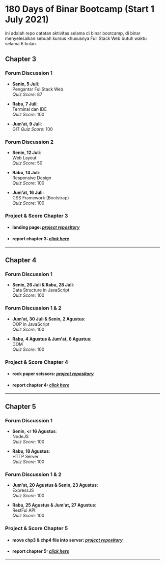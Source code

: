 # 180 Days of Binar Bootcamp (Start 1 July 2021)

ini adalah repo catatan aktivitas selama di binar bootcamp, di binar menyelesaikan sebuah kursus khususnya Full Stack Web butuh waktu selama 6 bulan.

## Chapter 3

### Forum Discussion 1

- **Senin, 5 Juli**: <br>
Pengantar FullStack Web <br>
*Quiz Score*: 87


- **Rabu, 7 Juli**: <br>
Terminal dan IDE <br>
*Quiz Score*: 100

- **Jum'at, 9 Juli**: <br>
GIT
*Quiz Score*: 100

### Forum Discussion 2

- **Senin, 12 Juli**: <br>
Web Layout <br>
*Quiz Score*: 50

- **Rabu, 14 Juli**: <br>
Responsive Design <br>
*Quiz Score*: 100

- **Jum'at, 16 Juli**: <br>
CSS Framework (Bootstrap) <br>
*Quiz Score*: 100

### Project & Score Chapter 3

- #### landing page: *[project repository](https://github.com/emrizki/emrizki.github.io)*
- #### report chapter 3: *[click here](https://drive.google.com/file/d/1obFkGEdvnDSwZShtnTdmYc-IMG9jy5KD/view?usp=sharing)*

<hr>

## Chapter 4


### Forum Discussion 1

- **Senin, 26 Juli & Rabu, 28 Juli**: <br>
Data Structure in JavaScript <br>
*Quiz Score*: 100

### Forum Discussion 1 & 2

- **Jum'at, 30 Juli & Senin, 2 Agustus**: <br>
OOP in JavaScript <br>
*Quiz Score*: 100


- **Rabu, 4 Agustus & Jum'at, 6 Agustus**: <br>
DOM <br>
*Quiz Score*: 100

### Project & Score Chapter 4

- #### rock paper scissors: *[project repository](https://github.com/emrizki/binar-chp4-challenge)*
- #### report chapter 4: *[click here](https://drive.google.com/file/d/1cd9nNBDoxoswWF-SC2iUULCL_Eisr0G6/view?usp=sharing)*

<hr>

## Chapter 5

### Forum Discussion 1

- **Senin, <r 16 Agustus**: <br>
NodeJS <br>
*Quiz Score:* 100

- **Rabu, 18 Agustus**: <br>
HTTP Server <br>
*Quiz Score:* 100


### Forum Discussion 1 & 2

- **Jum'at, 20 Agustus & Senin, 23 Agustus**: <br>
ExpressJS <br>
*Quiz Score:* 100

- **Rabu, 25 Agustus & Jum'at, 27 Agustus**: <br>
RestFul API <br>
*Quiz Score:* 100

### Project & Score Chapter 5

- #### move chp3 & chp4 file into server: *[project repository](https://github.com/emrizki/binar-chp5-challenge/blob/main/README.md)*
- #### report chapter 5: *[click here](https://drive.google.com/file/d/1qfv5SnaNUmlVlwWgH9M6q4d2_gap5aIU/view?usp=sharing)*

<hr>

